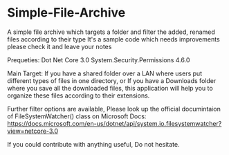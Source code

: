 # Simple-File-Archive
A simple file archive which targets a folder and filter the added, renamed files according to their type
It's a sample code which needs improvements please check it and leave your notes

Prequeties:
Dot Net Core 3.0
System.Security.Permissions 4.6.0

Main Target:
If you have a shared folder over a LAN where users put different types of files in one directory, or If you have a Downloads folder where you save all the downloaded files, this application will help you to organize these files according to their extensions.

Further filter options are available, Please look up the official documintaion of FileSystemWatcher() class on Microsoft Docs:
https://docs.microsoft.com/en-us/dotnet/api/system.io.filesystemwatcher?view=netcore-3.0

If you could contribute with anything useful, Do not hesitate.

